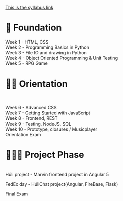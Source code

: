 [This is the syllabus link](https://github.com/greenfox-academy/rabbit-syllabus)

<h1>🐰 Foundation</h1>

Week 1 - HTML, CSS<br>
Week 2 - Programming Basics in Python<br>
Week 3 - File IO and drawing in Python<br>
Week 4 - Object Oriented Programming & Unit Testing<br>
Week 5 - RPG Game<br>

<h1>🐰🐰 Orientation</h1><br>

Week 6 - Advanced CSS<br>
Week 7 - Getting Started with JavaScript<br>
Week 8 - Frontend, REST<br>
Week 9 - Testing, NodeJS, SQL<br>
Week 10 - Prototype, closures / Musicplayer<br>
Orientation Exam<br>

<h1>🐰🐰🐰 Project Phase</h1><br>
Húli project - Marvin frontend project in Angular 5<br>
<img src="">

FedEx day - HúliChat project(Angular, FireBase, Flask)<br>
<img src="">

Final Exam<br>
